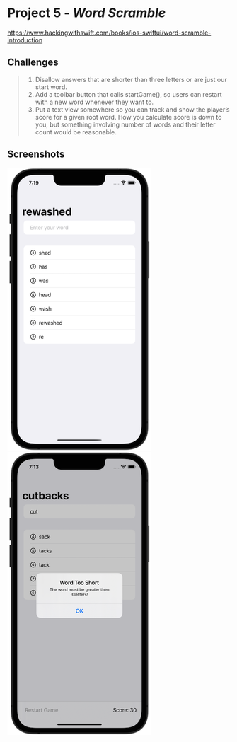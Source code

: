 # Project 5 - *Word Scramble*
https://www.hackingwithswift.com/books/ios-swiftui/word-scramble-introduction

## Challenges

> 1. Disallow answers that are shorter than three letters or are just our start word.
> 2. Add a toolbar button that calls startGame(), so users can restart with a new word whenever they want to.
> 3. Put a text view somewhere so you can track and show the player’s score for a given root word. How you calculate score is down to you, but something involving number of words and their letter count would be reasonable.


## Screenshots

![Project 5 - Word Scramble](https://github.com/solitaryewe/100-Days-of-SwiftUI-Updated/blob/main/Project-05/Screenshots/project5-large.png) ![Project 5 - Word Scramble](https://github.com/solitaryewe/100-Days-of-SwiftUI-Updated/blob/main/Project-05/Screenshots/project5-challenges-large.png)
